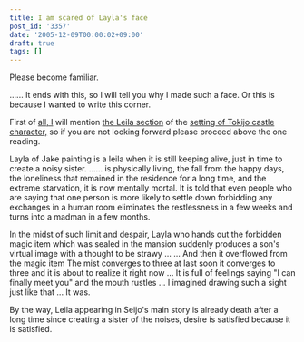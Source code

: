 ```yaml
---
title: I am scared of Layla's face
post_id: '3357'
date: '2005-12-09T00:00:02+09:00'
draft: true
tags: []
---
```


Please become familiar.

...... It ends with this, so I will tell you why I made such a face. Or this is because I wanted to write this corner.

First of [all, I](https://danmaq.com/!/leila/tha_leila.txt) will mention [the Leila section](https://danmaq.com/!/leila/tha_leila.txt) of the [setting of Tokijo castle character,](https://danmaq.com/!/leila/tha_leila.txt) so if you are not looking forward please proceed above the one reading.

Layla of Jake painting is a leila when it is still keeping alive, just in time to create a noisy sister. ...... is physically living, the fall from the happy days, the loneliness that remained in the residence for a long time, and the extreme starvation, it is now mentally mortal. It is told that even people who are saying that one person is more likely to settle down forbidding any exchanges in a human room eliminates the restlessness in a few weeks and turns into a madman in a few months.

In the midst of such limit and despair, Layla who hands out the forbidden magic item which was sealed in the mansion suddenly produces a son's virtual image with a thought to be strawy ... ... And then it overflowed from the magic item The mist converges to three at last soon it converges to three and it is about to realize it right now ... It is full of feelings saying "I can finally meet you" and the mouth rustles ... I imagined drawing such a sight just like that ... It was.

By the way, Leila appearing in Seijo's main story is already death after a long time since creating a sister of the noises, desire is satisfied because it is satisfied.
